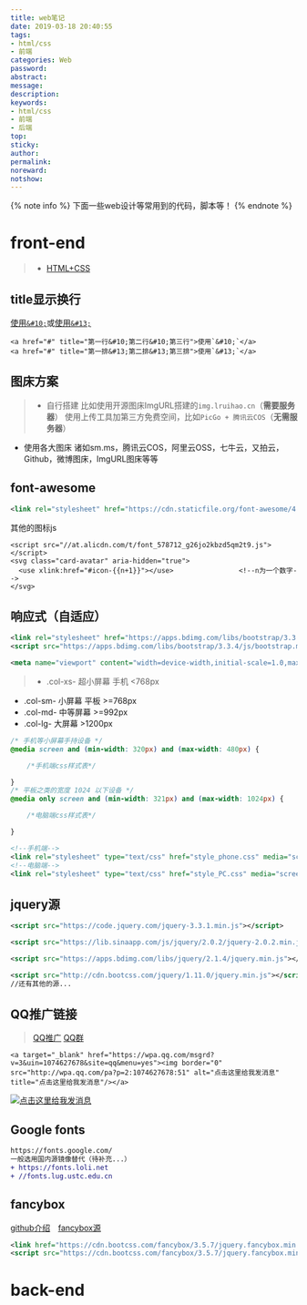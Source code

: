 ```yaml
---
title: web笔记
date: 2019-03-18 20:40:55
tags:
- html/css
- 前端
categories: Web
password:
abstract:
message:
description:
keywords:
- html/css
- 前端
- 后端
top:
sticky:
author:
permalink:
noreward:
notshow:
---
```


{% note info %}
下面一些web设计等常用到的代码，脚本等！
{% endnote %}

<!--more-->

# front-end
> - [HTML+CSS](https://lruihao.cn/posts/ms-html-css.html)

## title显示换行
<a href="#" title="第一行&#10;第二行&#10;第三行">使用`&#10;`</a>或<a href="#" title="第一排&#13;第二排&#13;第三排">使用`&#13;`</a>
```
<a href="#" title="第一行&#10;第二行&#10;第三行">使用`&#10;`</a>
<a href="#" title="第一排&#13;第二排&#13;第三排">使用`&#13;`</a>
```
## 图床方案

> - 自行搭建
比如使用开源图床ImgURL搭建的`img.lruihao.cn`（**需要服务器**）
使用上传工具加第三方免费空间，比如`PicGo + 腾讯云COS`（**无需服务器**）
- 使用各大图床
诸如sm.ms，腾讯云COS，阿里云OSS，七牛云，又拍云，Github，微博图床，ImgURL图床等等


## font-awesome
```xml font-awesome
<link rel="stylesheet" href="https://cdn.staticfile.org/font-awesome/4.7.0/css/font-awesome.css">
 ```
其他的图标js
```
<script src="//at.alicdn.com/t/font_578712_g26jo2kbzd5qm2t9.js"></script>
<svg class="card-avatar" aria-hidden="true">
  <use xlink:href="#icon-{{n+1}}"></use>                <!--n为一个数字-->
</svg>
```

## 响应式（自适应）

```xml bootstrap
<link rel="stylesheet" href="https://apps.bdimg.com/libs/bootstrap/3.3.4/css/bootstrap.min.css">
<script src="https://apps.bdimg.com/libs/bootstrap/3.3.4/js/bootstrap.min.js">
```
```xml 不引入js
<meta name="viewport" content="width=device-width,initial-scale=1.0,maximum-scale=1.0,minimum-scale=1.0,user-scalable=0">
```

> - .col-xs- 超小屏幕 手机 <768px
- .col-sm- 小屏幕 平板  >=768px
- .col-md- 中等屏幕  >=992px
- .col-lg- 大屏幕  >1200px

```css css3写法@media (宽度具体调整)
/* 手机等小屏幕手持设备 */
@media screen and (min-width: 320px) and (max-width: 480px) {

	/*手机端css样式表*/

}
/* 平板之类的宽度 1024 以下设备 */
@media only screen and (min-width: 321px) and (max-width: 1024px) {

	/*电脑端css样式表*/

}
```
```xml link引入不同css
<!--手机端-->
<link rel="stylesheet" type="text/css" href="style_phone.css" media="screen and (max-width: 960px)"/>
<!--电脑端-->
<link rel="stylesheet" type="text/css" href="style_PC.css" media="screen and (min-width: 960px)"/>
```

## jquery源
```xml jquery
<script src="https://code.jquery.com/jquery-3.3.1.min.js"></script>

<script src="https://lib.sinaapp.com/js/jquery/2.0.2/jquery-2.0.2.min.js"></script>

<script src="https://apps.bdimg.com/libs/jquery/2.1.4/jquery.min.js"></script>

<script src="http://cdn.bootcss.com/jquery/1.11.0/jquery.min.js"></script>
//还有其他的源...
```

## QQ推广链接
> [QQ推广](https://shang.qq.com/v3/widget.html) [QQ群](https://qun.qq.com/join.html)

```
<a target="_blank" href="https://wpa.qq.com/msgrd?v=3&uin=1074627678&site=qq&menu=yes"><img border="0" src="http://wpa.qq.com/pa?p=2:1074627678:51" alt="点击这里给我发消息" title="点击这里给我发消息"/></a>
```
<a target="_blank" href="https://wpa.qq.com/msgrd?v=3&uin=1074627678&site=qq&menu=yes"><img border="0" src="https://wpa.qq.com/pa?p=2:1074627678:51" alt="点击这里给我发消息" title="点击这里给我发消息"/></a>

## Google fonts
```diff
https://fonts.google.com/
一般选用国内源镜像替代（待补充...）
+ https://fonts.loli.net
+ //fonts.lug.ustc.edu.cn
```

## fancybox
[github介绍](https://github.com/fancyapps/fancybox)&emsp;[fancybox源](https://www.bootcdn.cn/fancybox/)
```xml fancybox源
<link href="https://cdn.bootcss.com/fancybox/3.5.7/jquery.fancybox.min.css" rel="stylesheet">
<script src="https://cdn.bootcss.com/fancybox/3.5.7/jquery.fancybox.min.js"></script>
```

# back-end
